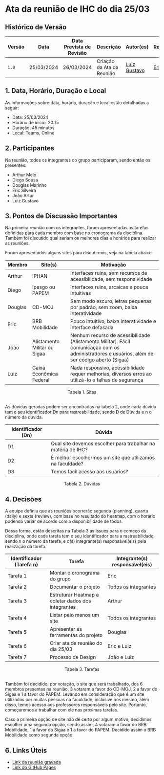 # Ata da reunião de IHC do dia 25/03

## <a>Histórico de Versão</a>

| Versão | Data | Data Prevista de Revisão | Descrição | Autor(es) | Revisor(es) |
| - | - | - | - | - | - |
| `1.0` | 25/03/2024 | 26/03/2024 | Criação da Ata da Reunião | [Luiz Gustavo](https://github.com/LuizGust4vo) | [Eric Silveira](https://github.com/ericbky) |

## 1. Data, Horário, Duração e Local

As informações sobre data, horário, duração e local estão detalhadas a seguir:

- Data: 25/03/2024 </br>
- Horário de início: 20:15 </br>
- Duração: 45 minutos </br>
- Local: Teams, Online

## 2. Participantes

Na reunião, todos os integrantes do grupo participaram, sendo então os presentes:

- Arthur Melo </br>
- Diego Sousa </br>
- Douglas Marinho </br>
- Eric Silveira </br>
- João Artur </br>
- Luiz Gustavo

## 3. Pontos de Discussão Importantes

Na primeira reunião com os integrantes, foram apresentadas as tarefas definidas para cada membro com base no cronograma da disciplina. Também foi discutido qual seriam os melhores dias e horários para realizar as reuniões.

Foram apresentados alguns sites para discutirmos, veja na tabela abaixo:

| Membro | Site(s) | Motivação |
| - | - | - |
| Arthur | IPHAN | Interfaces ruins, sem recursos de acessibilidade, sem responsividade |
| Diego | Ipasgo ou PAPEM | Interfaces ruins, arcaicas e pouca intuitivas |
| Douglas | CD-MOJ | Sem modo escuro, letras pequenas por padrão, sem zoom, baixa interatividade |
| Eric | BRB Mobilidade | Pouco intuitivo, baixa interatividade e interface defasada |
| João | Alistamento Militar ou Sigaa | Nenhum recurso de acessibilidade (Alistamento Militar). Fácil comunicação com os administradores e usuários, além de ser código aberto (Sigaa) |
| Luiz | Caixa Econômica Federal | Nada responsivo, acessibilidade requer melhorias, diversos erros ao utilizá-lo e falhas de segurança | 
<p align="center"> Tabela 1. Sites </p>

</br> As dúvidas geradas podem ser encontradas na tabela 2, onde cada dúvida tem o seu identificador Dn para rastreabilidade, sendo D de Dúvida e n o número da dúvida.

<center>

| Identificador (Dn) | Dúvida |
| - | - |
| D1 | Qual site devemos escolher para trabalhar na matéria de IHC? | 
| D2 | É melhor escolhermos um site que utilizamos na faculdade? |
| D3 | Temos fácil acesso aos usuários? |

</center>
<p align="center"> Tabela 2. Dúvidas </p>

## 4. Decisões
A equipe definiu que as reuniões ocorrerão segunda (planning), quarta (daily) e sexta (review), com base no resultado do heatmap, com o horário podendo variar de acordo com a disponibilidade de todos.

Dessa forma, estão descritas na Tabela 3 as issues para o começo da disciplina, onde cada tarefa tem o seu identificador para a rastreabilidade, sendo n o número da tarefa, e o(s) integrante(s) responsável(eis) pela realização da tarefa.

| Identificador (Tarefa n) | Tarefa | Integrante(s) responsável(eis) |
| - | - | - |
| Tarefa 1 | Montar o cronograma do grupo | Eric |
| Tarefa 2 | Documentar o projeto | Todos os integrantes | 
| Tarefa 3 | Estruturar Heatmap e coletar dados dos integrantes | Arthur |
| Tarefa 4 | Listar pelo menos um site | Todos os integrantes |
| Tarefa 5 | Apresentar as ferramentas do projeto | Douglas |
| Tarefa 6 | Criar ata da reunião do dia 25/03 | Eric e Luiz |
| Tarefa 7 | Processo de Design | João e Luiz |
<p align="center"> Tabela 3. Tarefas </p>

</br>Também foi decidido, por votação, o site que será trabalhado, dos 6 membros presentes na reunião, 3 votaram a favor do CD-MOJ, 2 a favor do Sigaa e 1 a favor do PAPEM. Levando em consideração que é um site utilizados por muitas pessoas na faculdade, inclusive nós mesmo, além disso, temos acesso aos professores responsáveis pelo site. Portanto, começaremos a trabalhar com ele nas próximas tarefas.

Caso a primeira opção de site não dê certo por algum motivo, decidimos escolher uma segunda opção, sendo assim, 4 votaram a favor do BRB Mobilidade, 1 a favor do Sigaa e 1 a favor do PAPEM. Decidido assim o BRB Mobilidade como segunda opção.   

## 6. Links Úteis

* [Link da reunião gravada]() </br>
* [Link do GitHub Pages](https://interacao-humano-computador.github.io/2024.1-CD-MOJ/)
